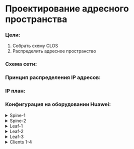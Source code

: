 # Проектирование адресного пространства

### Цели:

1. Собрать схему CLOS
2. Распределить адресное пространство

### Схема сети:

### Принцип распределения IP адресов:

### IP план:

### Конфигурация на оборудовании Huawei:

<details>
<summary> Spine-1 </summary>

```
#
sysname Spine-1
```

</details>

<details>
<summary> Spine-2 </summary>

</details>

<details>
<summary> Leaf-1 </summary>

</details>

<details>
<summary> Leaf-2 </summary>

</details>

<details>
<summary> Leaf-3 </summary>

</details>

<details>
<summary> Clients 1-4 </summary>

</details>
